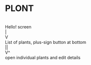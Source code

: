 # PLONT # 
<br> 
Hello! screen <br> 
|<br>V<br>
List of plants, plus-sign button at bottom <br>
||<br> V^<br>
open individual plants and edit details <br> 
